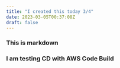 ```yaml
---
title: "I created this today 3/4"
date: 2023-03-05T00:37:08Z
draft: false
---
```


### This is markdown 

### I am testing CD with AWS Code Build
